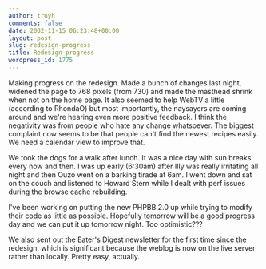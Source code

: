 ```yaml
---
author: troyh
comments: false
date: 2002-11-15 06:23:48+00:00
layout: post
slug: redesign-progress
title: Redesign progress
wordpress_id: 1775
---
```


Making progress on the redesign. Made a bunch of changes last night, widened the page to 768 pixels (from 730) and made the masthead shrink when not on the home page. It also seemed to help WebTV a little (according to RhondaO) but most importantly, the naysayers are coming around and we're hearing even more positive feedback. I think the negativity was from people who hate any change whatsoever. The biggest complaint now seems to be that people can't find the newest recipes easily. We need a calendar view to improve that.

We took the dogs for a walk after lunch. It was a nice day with sun breaks every now and then. I was up early (6:30am) after Illy was really irritating all night and then Ouzo went on a barking tirade at 6am. I went down and sat on the couch and listened to Howard Stern while I dealt with perf issues during the browse cache rebuilding.

I've been working on putting the new PHPBB 2.0 up while trying to modify their code as little as possible. Hopefully tomorrow will be a good progress day and we can put it up tomorrow night. Too optimistic???

We also sent out the Eater's Digest newsletter for the first time since the redesign, which is significant because the weblog is now on the live server rather than locally. Pretty easy, actually.
